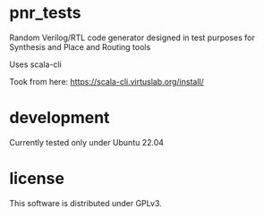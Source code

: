 # pnr_tests
Random Verilog/RTL code generator designed in test purposes for Synthesis and Place and Routing tools

Uses scala-cli

Took from here: https://scala-cli.virtuslab.org/install/

# development
Currently tested only under Ubuntu 22.04

# license
This software is distributed under GPLv3.

